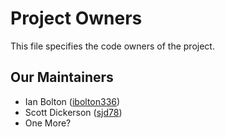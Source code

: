 # Project Owners

This file specifies the code owners of the project.

## Our Maintainers

- Ian Bolton ([ibolton336](https://github.com/ibolton336))
- Scott Dickerson ([sjd78](https://github.com/sjd78))
- One More?
